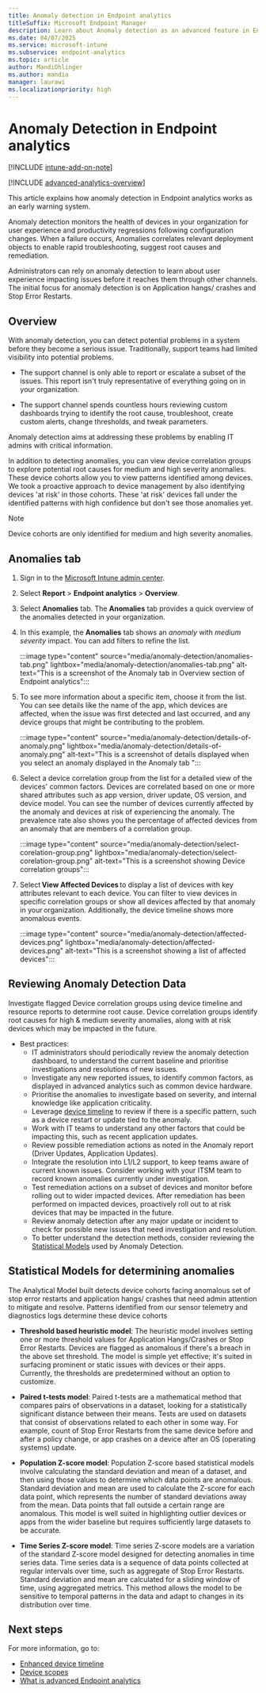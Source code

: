```yaml
---
title: Anomaly detection in Endpoint analytics
titleSuffix: Microsoft Endpoint Manager
description: Learn about Anomaly detection as an advanced feature in Endpoint analytics
ms.date: 04/07/2025
ms.service: microsoft-intune
ms.subservice: endpoint-analytics
ms.topic: article
author: MandiOhlinger
ms.author: mandia
manager: laurawi
ms.localizationpriority: high
---
```


# Anomaly Detection in Endpoint analytics

[!INCLUDE [intune-add-on-note](../intune-service/includes/intune-add-on-note.md)]

[!INCLUDE [advanced-analytics-overview](includes/advanced-analytics-overview.md)]

This article explains how anomaly detection in Endpoint analytics works as an early warning system.

Anomaly detection monitors the health of devices in your organization for user experience and productivity regressions following configuration changes. When a failure occurs, Anomalies correlates relevant deployment objects to enable rapid troubleshooting, suggest root causes and remediation.

Administrators can rely on anomaly detection to learn about user experience impacting issues before it reaches them through other channels. The initial focus for anomaly detection is on Application hangs/ crashes and Stop Error Restarts.

## Overview

With anomaly detection, you can detect potential problems in a system before they become a serious issue. Traditionally, support teams had limited visibility into potential problems.

- The support channel is only able to report or escalate a subset of the issues. This report isn't truly representative of everything going on in your organization.  

- The support channel spends countless hours reviewing custom dashboards trying to identify the root cause, troubleshoot, create custom alerts, change thresholds, and tweak parameters.  

Anomaly detection aims at addressing these problems by enabling IT admins with critical information.

In addition to detecting anomalies, you can view device correlation groups to explore potential root causes for medium and high severity anomalies. These device cohorts allow you to view patterns identified among devices. We took a proactive approach to device management by also identifying devices 'at risk' in those cohorts. These 'at risk' devices fall under the identified patterns with high confidence but don't see those anomalies yet.

> [!NOTE]
> Device cohorts are only identified for medium and high severity anomalies.

## Anomalies tab

1. Sign in to the [Microsoft Intune admin center](https://go.microsoft.com/fwlink/?linkid=2109431).
2. Select **Report** > **Endpoint analytics** > **Overview**.
3. Select **Anomalies** tab. The **Anomalies** tab provides a quick overview of the anomalies detected in your organization.
4. In this example, the **Anomalies** tab shows an *anomaly* with *medium severity* impact. You can add filters to refine the list.

   :::image type="content" source="media/anomaly-detection/anomalies-tab.png" lightbox="media/anomaly-detection/anomalies-tab.png" alt-text="This is a screenshot of the Anomaly tab in Overview section of Endpoint analytics":::

5. To see more information about a specific item, choose it from the list. You can see details like the name of the app, which devices are affected, when the issue was first detected and last occurred, and any device groups that might be contributing to the problem.

   :::image type="content" source="media/anomaly-detection/details-of-anomaly.png" lightbox="media/anomaly-detection/details-of-anomaly.png" alt-text="This is a screenshot of details displayed when you select an anomaly displayed in the Anomaly tab ":::

6. Select a device correlation group from the list for a detailed view of the devices' common factors. Devices are correlated based on one or more shared attributes such as app version, driver update, OS version, and device model. You can see the number of devices currently affected by the anomaly and devices at risk of experiencing the anomaly. The prevalence rate also shows you the percentage of affected devices from an anomaly that are members of a correlation group.

   :::image type="content" source="media/anomaly-detection/select-corelation-group.png" lightbox="media/anomaly-detection/select-corelation-group.png" alt-text="This is a screenshot showing Device correlation groups":::

7. Select **View Affected Devices** to display a list of devices with key attributes relevant to each device. You can filter to view devices in specific correlation groups or show all devices affected by that anomaly in your organization. Additionally, the device timeline shows more anomalous events.

   :::image type="content" source="media/anomaly-detection/affected-devices.png" lightbox="media/anomaly-detection/affected-devices.png" alt-text="This is a screenshot showing a list of affected devices":::

## Reviewing Anomaly Detection Data

Investigate flagged Device correlation groups using device timeline and resource reports to determine root cause. Device correlation groups identify root causes for high & medium severity anomalies, along with at risk devices which may be impacted in the future.

- Best practices:
  - IT administrators should periodically review the anomaly detection dashboard, to understand the current baseline and prioritise investigations and resolutions of new issues.
  - Investigate any new reported issues, to identify common factors, as displayed in advanced analytics such as common device hardware.
  - Prioritise the anomalies to investigate based on severity, and internal knowledge like application criticality.
  - Leverage [device timeline](enhanced-device-timeline.md) to review if there is a specific pattern, such as a device restart or update tied to the anomaly.
  - Work with IT teams to understand any other factors that could be impacting this, such as recent application updates.
  - Review possible remediation actions as noted in the Anomaly report (Driver Updates, Application Updates).
  - Integrate the resolution into L1/L2 support, to keep teams aware of current known issues. Consider working with your ITSM team to record known anomalies currently under investigation.
  - Test remediation actions on a subset of devices and monitor before rolling out to wider impacted devices. After remediation has been performed on impacted devices, proactively roll out to at risk devices that may be impacted in the future. 
  - Review anomaly detection after any major update or incident to check for possible new issues that need investigation and resolution.
  - To better understand the detection methods, consider reviewing the [Statistical Models](#statistical-models-for-determining-anomalies) used by Anomaly Detection.

## Statistical Models for determining anomalies

The Analytical Model built detects device cohorts facing anomalous set of stop error restarts and application hangs/ crashes that need admin attention to mitigate and resolve. Patterns identified from our sensor telemetry and diagnostics logs determine these device cohorts

- **Threshold based heuristic model**: The heuristic model involves setting one or more threshold values for Application Hangs/Crashes or Stop Error Restarts. Devices are flagged as anomalous if there's a breach in the above set threshold. The model is simple yet effective; it's suited in surfacing prominent or static issues with devices or their apps. Currently, the thresholds are predetermined without an option to customize.  

- **Paired t-tests model**: Paired t-tests are a mathematical method that compares pairs of observations in a dataset, looking for a statistically significant distance between their means. Tests are used on datasets that consist of observations related to each other in some way. For example, count of Stop Error Restarts from the same device before and after a policy change, or app crashes on a device after an OS (operating systems) update.  

- **Population Z-score model**: Population Z-score based statistical models involve calculating the standard deviation and mean of a dataset, and then using those values to determine which data points are anomalous.
Standard deviation and mean are used to calculate the Z-score for each data point, which represents the number of standard deviations away from the mean. Data points that fall outside a certain range are anomalous. This model is well suited in highlighting outlier devices or apps from the wider baseline but requires sufficiently large datasets to be accurate.

- **Time Series Z-score model**: Time series Z-score models are a variation of the standard Z-score model designed for detecting anomalies in time series data. Time series data is a sequence of data points collected at regular intervals over time, such as aggregate of Stop Error Restarts.
Standard deviation and mean are calculated for a sliding window of time, using aggregated metrics. This method allows the model to be sensitive to temporal patterns in the data and adapt to changes in its distribution over time.

## Next steps

For more information, go to:

- [Enhanced device timeline](enhanced-device-timeline.md)
- [Device scopes](device-scopes.md)
- [What is advanced Endpoint analytics](advanced-endpoint-analytics.md)  
